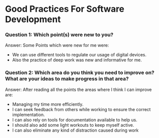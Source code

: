 # Good Practices For Software Development

### Question 1: Which point(s) were new to you?
Answer: Some Points which were new for me were:
- We can use different tools to regulate our usage of digital devices.
- Also the practice of deep work was new and informative for me.

### Question 2: Which area do you think you need to improve on? What are your ideas to make progress in that area?
Answer: After reading all the points the areas where I think I can improve are:
- Managing my time more efficiently.
- I can seek feedback from others while working to ensure the correct implementation.
- I can also rely on tools for documentation available to help us.
- I should also add some light workouts to keep myself active.
- I can also eliminate any kind of distraction caused during work
